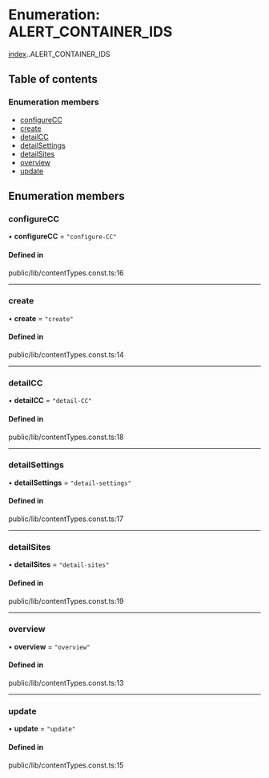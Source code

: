 # Enumeration: ALERT\_CONTAINER\_IDS

[index](../wiki/index).[<internal>](../wiki/index.%3Cinternal%3E).ALERT_CONTAINER_IDS

## Table of contents

### Enumeration members

- [configureCC](../wiki/index.%3Cinternal%3E.ALERT_CONTAINER_IDS#configurecc)
- [create](../wiki/index.%3Cinternal%3E.ALERT_CONTAINER_IDS#create)
- [detailCC](../wiki/index.%3Cinternal%3E.ALERT_CONTAINER_IDS#detailcc)
- [detailSettings](../wiki/index.%3Cinternal%3E.ALERT_CONTAINER_IDS#detailsettings)
- [detailSites](../wiki/index.%3Cinternal%3E.ALERT_CONTAINER_IDS#detailsites)
- [overview](../wiki/index.%3Cinternal%3E.ALERT_CONTAINER_IDS#overview)
- [update](../wiki/index.%3Cinternal%3E.ALERT_CONTAINER_IDS#update)

## Enumeration members

### configureCC

• **configureCC** = `"configure-CC"`

#### Defined in

public/lib/contentTypes.const.ts:16

___

### create

• **create** = `"create"`

#### Defined in

public/lib/contentTypes.const.ts:14

___

### detailCC

• **detailCC** = `"detail-CC"`

#### Defined in

public/lib/contentTypes.const.ts:18

___

### detailSettings

• **detailSettings** = `"detail-settings"`

#### Defined in

public/lib/contentTypes.const.ts:17

___

### detailSites

• **detailSites** = `"detail-sites"`

#### Defined in

public/lib/contentTypes.const.ts:19

___

### overview

• **overview** = `"overview"`

#### Defined in

public/lib/contentTypes.const.ts:13

___

### update

• **update** = `"update"`

#### Defined in

public/lib/contentTypes.const.ts:15
